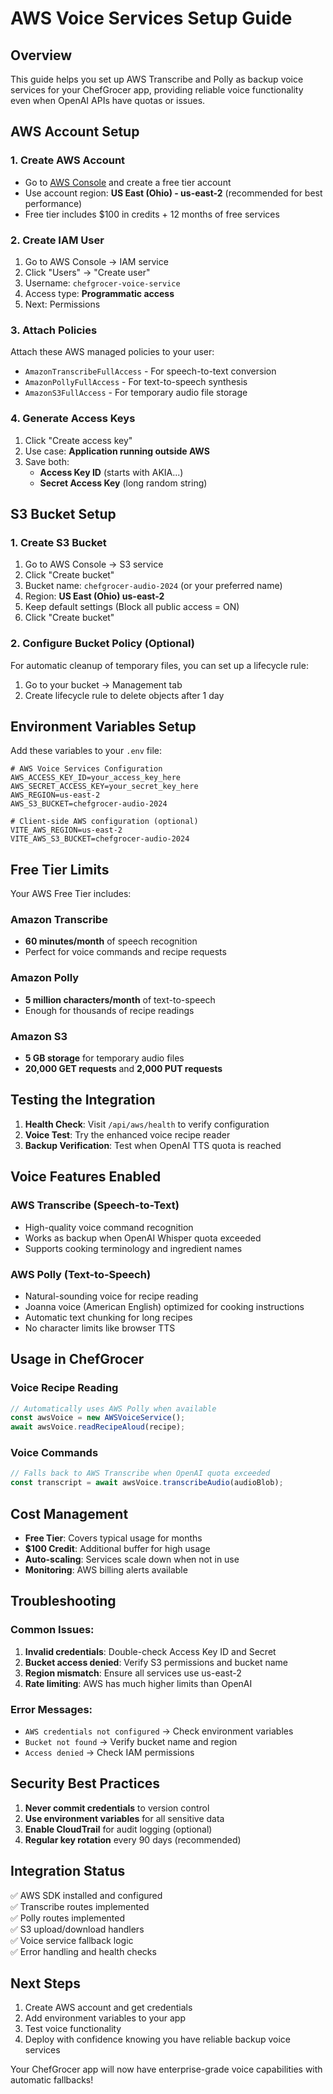 # AWS Voice Services Setup Guide

## Overview
This guide helps you set up AWS Transcribe and Polly as backup voice services for your ChefGrocer app, providing reliable voice functionality even when OpenAI APIs have quotas or issues.

## AWS Account Setup

### 1. Create AWS Account
- Go to [AWS Console](https://aws.amazon.com/console/) and create a free tier account
- Use account region: **US East (Ohio) - us-east-2** (recommended for best performance)
- Free tier includes $100 in credits + 12 months of free services

### 2. Create IAM User
1. Go to AWS Console → IAM service
2. Click "Users" → "Create user"
3. Username: `chefgrocer-voice-service`
4. Access type: **Programmatic access**
5. Next: Permissions

### 3. Attach Policies
Attach these AWS managed policies to your user:
- `AmazonTranscribeFullAccess` - For speech-to-text conversion
- `AmazonPollyFullAccess` - For text-to-speech synthesis
- `AmazonS3FullAccess` - For temporary audio file storage

### 4. Generate Access Keys
1. Click "Create access key"
2. Use case: **Application running outside AWS**
3. Save both:
   - **Access Key ID** (starts with AKIA...)
   - **Secret Access Key** (long random string)

## S3 Bucket Setup

### 1. Create S3 Bucket
1. Go to AWS Console → S3 service
2. Click "Create bucket"
3. Bucket name: `chefgrocer-audio-2024` (or your preferred name)
4. Region: **US East (Ohio) us-east-2**
5. Keep default settings (Block all public access = ON)
6. Click "Create bucket"

### 2. Configure Bucket Policy (Optional)
For automatic cleanup of temporary files, you can set up a lifecycle rule:
1. Go to your bucket → Management tab
2. Create lifecycle rule to delete objects after 1 day

## Environment Variables Setup

Add these variables to your `.env` file:

```env
# AWS Voice Services Configuration
AWS_ACCESS_KEY_ID=your_access_key_here
AWS_SECRET_ACCESS_KEY=your_secret_key_here
AWS_REGION=us-east-2
AWS_S3_BUCKET=chefgrocer-audio-2024

# Client-side AWS configuration (optional)
VITE_AWS_REGION=us-east-2
VITE_AWS_S3_BUCKET=chefgrocer-audio-2024
```

## Free Tier Limits

Your AWS Free Tier includes:

### Amazon Transcribe
- **60 minutes/month** of speech recognition
- Perfect for voice commands and recipe requests

### Amazon Polly
- **5 million characters/month** of text-to-speech
- Enough for thousands of recipe readings

### Amazon S3
- **5 GB storage** for temporary audio files
- **20,000 GET requests** and **2,000 PUT requests**

## Testing the Integration

1. **Health Check**: Visit `/api/aws/health` to verify configuration
2. **Voice Test**: Try the enhanced voice recipe reader
3. **Backup Verification**: Test when OpenAI TTS quota is reached

## Voice Features Enabled

### AWS Transcribe (Speech-to-Text)
- High-quality voice command recognition
- Works as backup when OpenAI Whisper quota exceeded
- Supports cooking terminology and ingredient names

### AWS Polly (Text-to-Speech)
- Natural-sounding voice for recipe reading
- Joanna voice (American English) optimized for cooking instructions
- Automatic text chunking for long recipes
- No character limits like browser TTS

## Usage in ChefGrocer

### Voice Recipe Reading
```typescript
// Automatically uses AWS Polly when available
const awsVoice = new AWSVoiceService();
await awsVoice.readRecipeAloud(recipe);
```

### Voice Commands
```typescript
// Falls back to AWS Transcribe when OpenAI quota exceeded
const transcript = await awsVoice.transcribeAudio(audioBlob);
```

## Cost Management

- **Free Tier**: Covers typical usage for months
- **$100 Credit**: Additional buffer for high usage
- **Auto-scaling**: Services scale down when not in use
- **Monitoring**: AWS billing alerts available

## Troubleshooting

### Common Issues:
1. **Invalid credentials**: Double-check Access Key ID and Secret
2. **Bucket access denied**: Verify S3 permissions and bucket name
3. **Region mismatch**: Ensure all services use us-east-2
4. **Rate limiting**: AWS has much higher limits than OpenAI

### Error Messages:
- `AWS credentials not configured` → Check environment variables
- `Bucket not found` → Verify bucket name and region
- `Access denied` → Check IAM permissions

## Security Best Practices

1. **Never commit credentials** to version control
2. **Use environment variables** for all sensitive data
3. **Enable CloudTrail** for audit logging (optional)
4. **Regular key rotation** every 90 days (recommended)

## Integration Status

✅ AWS SDK installed and configured  
✅ Transcribe routes implemented  
✅ Polly routes implemented  
✅ S3 upload/download handlers  
✅ Voice service fallback logic  
✅ Error handling and health checks  

## Next Steps

1. Create AWS account and get credentials
2. Add environment variables to your app
3. Test voice functionality
4. Deploy with confidence knowing you have reliable backup voice services

Your ChefGrocer app will now have enterprise-grade voice capabilities with automatic fallbacks!
